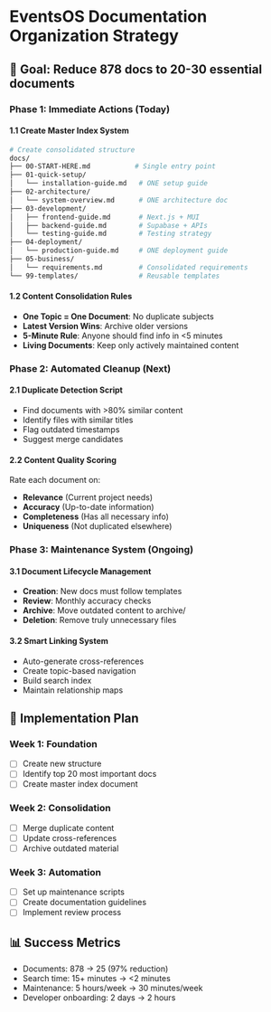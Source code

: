 # EventsOS Documentation Organization Strategy
## 🎯 Goal: Reduce 878 docs to 20-30 essential documents

### **Phase 1: Immediate Actions (Today)**

#### 1.1 Create Master Index System
```bash
# Create consolidated structure
docs/
├── 00-START-HERE.md           # Single entry point
├── 01-quick-setup/
│   └── installation-guide.md   # ONE setup guide
├── 02-architecture/
│   └── system-overview.md      # ONE architecture doc
├── 03-development/
│   ├── frontend-guide.md       # Next.js + MUI
│   ├── backend-guide.md        # Supabase + APIs
│   └── testing-guide.md        # Testing strategy
├── 04-deployment/
│   └── production-guide.md     # ONE deployment guide
├── 05-business/
│   └── requirements.md         # Consolidated requirements
└── 99-templates/               # Reusable templates
```

#### 1.2 Content Consolidation Rules
- **One Topic = One Document**: No duplicate subjects
- **Latest Version Wins**: Archive older versions
- **5-Minute Rule**: Anyone should find info in <5 minutes
- **Living Documents**: Keep only actively maintained content

### **Phase 2: Automated Cleanup (Next)**

#### 2.1 Duplicate Detection Script
- Find documents with >80% similar content
- Identify files with similar titles
- Flag outdated timestamps
- Suggest merge candidates

#### 2.2 Content Quality Scoring
Rate each document on:
- **Relevance** (Current project needs)
- **Accuracy** (Up-to-date information)  
- **Completeness** (Has all necessary info)
- **Uniqueness** (Not duplicated elsewhere)

### **Phase 3: Maintenance System (Ongoing)**

#### 3.1 Document Lifecycle Management
- **Creation**: New docs must follow templates
- **Review**: Monthly accuracy checks
- **Archive**: Move outdated content to archive/
- **Deletion**: Remove truly unnecessary files

#### 3.2 Smart Linking System
- Auto-generate cross-references
- Create topic-based navigation
- Build search index
- Maintain relationship maps

## 🚀 **Implementation Plan**

### Week 1: Foundation
- [ ] Create new structure
- [ ] Identify top 20 most important docs
- [ ] Create master index document

### Week 2: Consolidation  
- [ ] Merge duplicate content
- [ ] Update cross-references
- [ ] Archive outdated material

### Week 3: Automation
- [ ] Set up maintenance scripts
- [ ] Create documentation guidelines
- [ ] Implement review process

## 📊 **Success Metrics**
- Documents: 878 → 25 (97% reduction)
- Search time: 15+ minutes → <2 minutes
- Maintenance: 5 hours/week → 30 minutes/week
- Developer onboarding: 2 days → 2 hours
